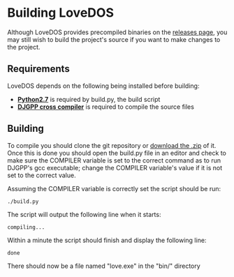 # Building LoveDOS
Although LoveDOS provides precompiled binaries on the [releases
page](releases), you may still wish to build the project's source if you want
to make changes to the project.


## Requirements
LoveDOS depends on the following being installed before building:
* **[Python2.7](https://www.python.org/)** is required by build.py, the build
  script
* **[DJGPP cross compiler](https://github.com/andrewwutw/build-djgpp)** 
  is required to compile the source files


## Building
To compile you should clone the git repository or [download the .zip](#) of it.
Once this is done you should open the build.py file in an editor and check to
make sure the COMPILER variable is set to the correct command as to run DJGPP's
gcc executable; change the COMPILER variable's value if it is not set to the
correct value.

Assuming the COMPILER variable is correctly set the script should be run:
```
./build.py
```
 The script will output the following line when it starts:
```
compiling...
```
Within a minute the script should finish and display the following line:
```
done
```
There should now be a file named "love.exe" in the "bin/" directory
